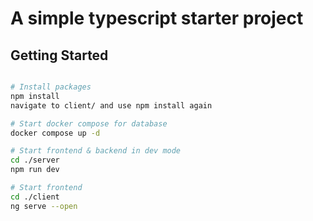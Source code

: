 # A simple typescript starter project


## Getting Started

```bash

# Install packages
npm install
navigate to client/ and use npm install again

# Start docker compose for database
docker compose up -d

# Start frontend & backend in dev mode
cd ./server
npm run dev

# Start frontend
cd ./client
ng serve --open

```
